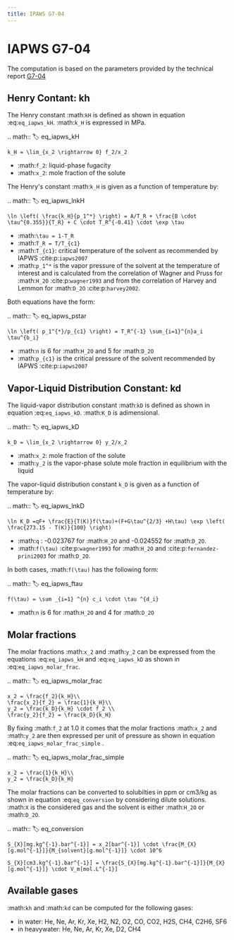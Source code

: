```yaml
---
title: IPAWS G7-04
---
```


# IAPWS G7-04

The computation is based on the parameters provided by the technical report [G7-04](../references.html)

## Henry Contant: kh

The Henry constant :math:`kH` is defined as shown in equation :eq:`eq_iapws_kH`.
:math:`k_H` is expressed in MPa.

.. math::
    :label: eq_iapws_kH

    k_H = \lim_{x_2 \rightarrow 0} f_2/x_2 
 
* :math:`f_2`: liquid-phase fugacity
* :math:`x_2`: mole fraction of the solute
 
The Henry's constant :math:`k_H` is given as a function of temperature by:

.. math::
    :label: eq_iapws_lnkH

    \ln \left( \frac{k_H}{p_1^*} \right) = A/T_R + \frac{B \cdot \tau^{0.355}}{T_R} + C \cdot T_R^{-0.41} \cdot \exp \tau

* :math:`\tau = 1-T_R`
* :math:`T_R = T/T_{c1}`
* :math:`T_{c1}`: critical temperature of the solvent as recommended by IAPWS :cite:p:`iapws2007`
* :math:`p_1^*` is the vapor pressure of the solvent at the temperature of interest and 
  is calculated from the correlation of Wagner and Pruss for :math:`H_2O` :cite:p:`wagner1993` 
  and from the correlation of Harvey and Lemmon  for :math:`D_2O` :cite:p:`harvey2002`.

Both equations have the form: 

.. math::
    :label: eq_iapws_pstar
    
    \ln \left( p_1^{*}/p_{c1} \right) = T_R^{-1} \sum_{i=1}^{n}a_i \tau^{b_i}

* :math:`n` is 6 for  :math:`H_2O` and 5 for :math:`D_2O`
* :math:`p_{c1}` is the critical pressure of the solvent recommended by IAPWS :cite:p:`iapws2007`


## Vapor-Liquid Distribution Constant: kd

The liquid-vapor distribution constant :math:`kD` is defined as shown in equation :eq:`eq_iapws_kD`.
:math:`K_D` is adimensional.


.. math::
    :label: eq_iapws_kD

    k_D = \lim_{x_2 \rightarrow 0} y_2/x_2 

* :math:`x_2`: mole fraction of the solute
* :math:`y_2` is the vapor-phase solute mole fraction in equilibrium with the liquid

The vapor-liquid distribution constant `k_D` is given as a function of temperature by:

.. math:: 
    :label: eq_iapws_lnkD

    \ln K_D =qF+ \frac{E}{T(K)}f(\tau)+(F+G\tau^{2/3} +H\tau) \exp \left( \frac{273.15 - T(K)}{100} \right)

* :math:`q` : -0.023767 for :math:`H_2O` and -0.024552 for :math:`D_2O`.
* :math:`f(\tau)` :cite:p:`wagner1993` for :math:`H_2O`  and :cite:p:`fernandez-prini2003` for :math:`D_2O`.

In both cases, :math:`f(\tau)` has the following form:
    
.. math::
    :label: eq_iapws_ftau
    
    f(\tau) = \sum _{i=1} ^{n} c_i \cdot \tau ^{d_i}

* :math:`n` is 6 for :math:`H_2O` and 4 for :math:`D_2O` 

## Molar fractions

The molar fractions :math:`x_2` and :math:`y_2` can be expressed from the 
equations :eq:`eq_iapws_kH` and :eq:`eq_iapws_kD` as shown in :eq:`eq_iapws_molar_frac`. 

.. math::
    :label: eq_iapws_molar_frac

    x_2 = \frac{f_2}{k_H}\\
    \frac{x_2}{f_2} = \frac{1}{k_H}\\
    y_2 = \frac{k_D}{k_H} \cdot f_2 \\
    \frac{y_2}{f_2} = \frac{k_D}{k_H}

By fixing :math:`f_2` at 1.0 it comes that the molar fractions 
:math:`x_2` and :math:`y_2` are then expressed per 
unit of pressure as shown in equation :eq:`eq_iapws_molar_frac_simple` .

.. math::
    :label: eq_iapws_molar_frac_simple
    
    x_2 = \frac{1}{k_H}\\
    y_2 = \frac{k_D}{k_H}

The molar fractions can be converted to solubilties in ppm or cm3/kg as shown in equation :eq:`eq_conversion`
by considering dilute solutions. :math:`X` is the considered gas and the solvent is either :math:`H_2O`
or :math:`D_2O`.

.. math:: 
    :label: eq_conversion

    S_{X}[mg.kg^{-1}.bar^{-1}] = x_2[bar^{-1}] \cdot \frac{M_{X}[g.mol^{-1}]}{M_{solvent}[g.mol^{-1}]} \cdot 10^6
    
    S_{X}[cm3.kg^{-1}.bar^{-1}] = \frac{S_{X}[mg.kg^{-1}.bar^{-1}]}{M_{X}[g.mol^{-1}]} \cdot V_m[mol.L^{-1}]
    
## Available gases

:math:`kh` and :math:`kd` can be computed for the following gases:

* in water: He, Ne, Ar, Kr, Xe, H2, N2, O2, CO, CO2, H2S, CH4, C2H6, SF6
* in heavywater: He, Ne, Ar, Kr, Xe, D2, CH4
